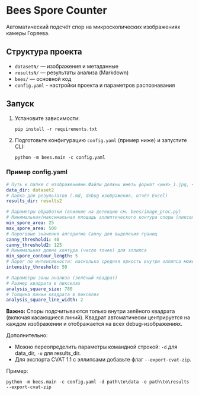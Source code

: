 # Bees Spore Counter

Автоматический подсчёт спор на микроскопических изображениях камеры Горяева.

## Структура проекта

- `datasetN/` — изображения и метаданные
- `resultsN/` — результаты анализа (Markdown)
- `bees/` — основной код
- `config.yaml` - настройки проекта и параметров распознавания

## Запуск

1. Установите зависимости:
   ```
   pip install -r requirements.txt
   ```
2. Подготовьте конфигурацию `config.yaml` (пример ниже) и запустите CLI:
   ```
   python -m bees.main -c config.yaml
   ```

### Пример config.yaml
```yaml
# Путь к папке с изображениями.Файлы должны иметь формат <имя>_1.jpg, <имя>_2.jpg, <имя>_3.jpg
data_dir: dataset2
# Папка для результатов (.md, debug изображения, отчёт Excel)
results_dir: results2

# Параметры обработки (влияние на детекцию см. bees/image_proc.py)
# Минимальная/максимальная площадь эллиптического контура споры (пиксели)
min_spore_area: 25
max_spore_area: 500
# Пороговые значения алгоритма Canny для выделения границ
canny_threshold1: 40
canny_threshold2: 125
# Минимальная длина контура (число точек) для эллипса
min_spore_contour_length: 5
# Порог по интенсивности: насколько средняя яркость внутри эллипса может отличаться от фона
intensity_threshold: 50

# Параметры зоны анализа (зелёный квадрат)
# Размер квадрата в пикселях
analysis_square_size: 780
# Толщина линии квадрата в пикселях
analysis_square_line_width: 2
```

**Важно:** Споры подсчитываются только внутри зелёного квадрата (включая касающиеся линий). Квадрат автоматически центрируется на каждом изображении и отображается на всех debug-изображениях.

Дополнительно:
- Можно переопределить параметры командной строкой: `-d` для data_dir, `-o` для results_dir.
- Для экспорта CVAT 1.1 с эллипсами добавьте флаг `--export-cvat-zip`.

Пример:
```
python -m bees.main -c config.yaml -d path\to\data -o path\to\results --export-cvat-zip
```